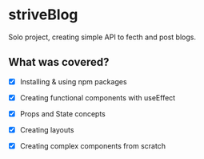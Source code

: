 # striveBlog

Solo project, creating simple API to fecth and post blogs.

## What was covered?
- [x] Installing & using npm packages
- [x] Creating functional components with useEffect
- [x] Props and State concepts
- [x] Creating layouts
- [x] Creating complex components from scratch

